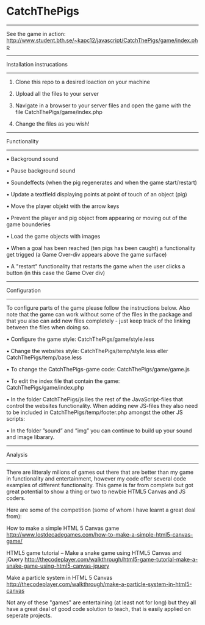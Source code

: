 CatchThePigs
============
***************************
See the game in action: http://www.student.bth.se/~kapc12/javascript/CatchThePigs/game/index.php
***************************
Installation instrucations
***************************
1. Clone this repo to a desired loaction on your machine

2. Upload all the files to your server

3. Navigate in a browser to your server files and open the game with the file CatchThePigs/game/index.php

4. Change the files as you wish!

***************************
Functionality
***************************
• Background sound

•	Pause background sound 

•	Soundeffects (when the pig regenerates and when the game start/restart) 

•	Update a textfield displaying points at point of touch of an object (pig)

•	Move the player objekt with the arrow keys

•	Prevent the player and pig object from appearing or moving out of the game bounderies

•	Load the game objects with images

•	When a goal has been reached (ten pigs has been caught) a functionality get trigged (a Game Over-div appears above the game surface)

•	A "restart" functionality that restarts the game when the user clicks a button (in this case the Game Over div)

***************************
Configuration
***************************
To configure parts of the game please follow the instructions below. Also note that the game can work without some of the files in the package and that you also can add new files completely - just keep track of the linking between the files when doing so.

• Configure the game style: CatchThePigs/game/style.less

•	Change the websites style: CatchThePigs/temp/style.less eller CatchThePigs/temp/base.less

•	To change the CatchThePigs-game code: CatchThePigs/game/game.js

•	To edit the index file that contain the game: CatchThePigs/game/index.php

•	In the folder CatchThePigs/js lies the rest of the JavaScript-files that control the websites functionality. When adding new JS-files they also need to be included in CatchThePigs/temp/footer.php amongst the other JS scripts: 

<script src="../js/jquery.js"></script>

<script src="main.js"></script>

<script src="../js/your_new_js_file.js"></script>


•	In the folder ”sound” and ”img” you can continue to build up your sound and image libarary. 


***************************
Analysis
***************************
There are litteraly milions of games out there that are better than my game in functionality and entertainment,
however my code offer several code examples of different functionality. 
This game is far from complete but got great potential to show a thing or two to newbie HTML5 Canvas and JS coders.

Here are some of the competition (some of whom I have learnt a great deal from):

How to make a simple HTML 5 Canvas game
http://www.lostdecadegames.com/how-to-make-a-simple-html5-canvas-game/

HTML5 game tutorial – Make a snake game using HTML5 Canvas and jQuery
http://thecodeplayer.com/walkthrough/html5-game-tutorial-make-a-snake-game-using-html5-canvas-jquery

Make a particle system in HTML 5 Canvas
http://thecodeplayer.com/walkthrough/make-a-particle-system-in-html5-canvas


Not any of these "games" are entertaining (at least not for long) but they all have a great deal of good code solution to teach, that is easily applied on seperate projects.
